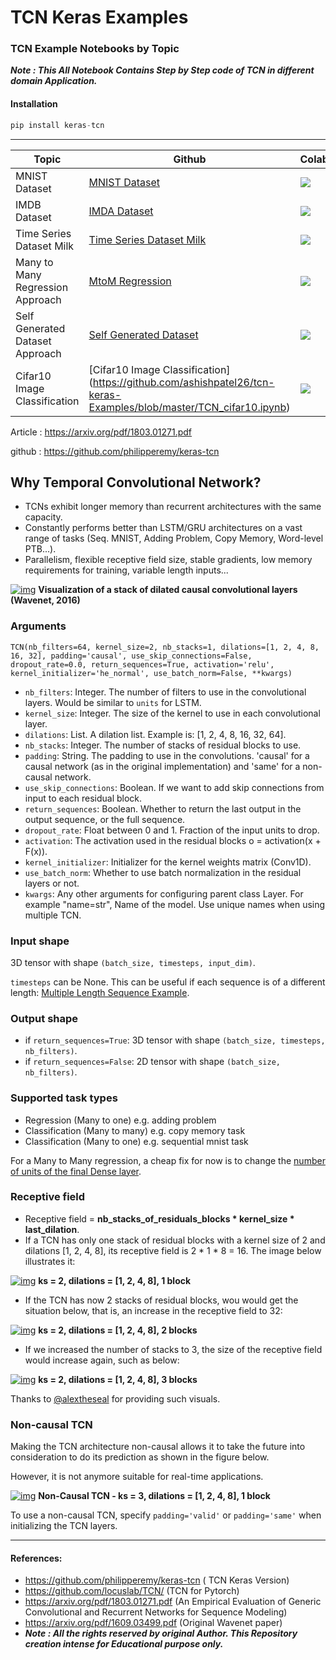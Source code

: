 # TCN Keras Examples
### TCN Example Notebooks by Topic

***Note : This All Notebook Contains Step by Step code of TCN in different domain Application.***

#### Installation 

```python
pip install keras-tcn
```

---

| Topic                            | Github                                                       | Colab                                                        |
| -------------------------------- | ------------------------------------------------------------ | ------------------------------------------------------------ |
| MNIST Dataset                    | [MNIST Dataset](https://github.com/ashishpatel26/tcn-keras-Examples/blob/master/TCN_MNIST.ipynb) | [![](https://colab.research.google.com/assets/colab-badge.svg)](https://colab.research.google.com/github/ashishpatel26/tcn-keras-Examples/blob/master/TCN_MNIST.ipynb) |
| IMDB Dataset                     | [IMDA Dataset](https://github.com/ashishpatel26/tcn-keras-Examples/blob/master/TCN_IMDB.ipynb) | [![](https://colab.research.google.com/assets/colab-badge.svg)](https://colab.research.google.com/github/ashishpatel26/tcn-keras-Examples/blob/master/TCN_IMDB.ipynb) |
| Time Series Dataset Milk         | [Time Series Dataset Milk](https://github.com/ashishpatel26/tcn-keras-Examples/blob/master/TCN_TimeSeries_Approach.ipynb) | [![](https://colab.research.google.com/assets/colab-badge.svg)](https://colab.research.google.com/github/ashishpatel26/tcn-keras-Examples/blob/master/TCN_TimeSeries_Approach.ipynb) |
| Many to Many Regression Approach | [MtoM Regression](https://colab.research.google.com/github/ashishpatel26/tcn-keras-Examples/blob/master/TCN_Many_to_Many_Regression.ipynb) | [![](https://colab.research.google.com/assets/colab-badge.svg)](https://colab.research.google.com/github/ashishpatel26/tcn-keras-Examples/blob/master/TCN_Many_to_Many_Regression.ipynb) |
| Self Generated Dataset Approach  | [Self Generated Dataset](https://github.com/ashishpatel26/tcn-keras-Examples/blob/master/TCN_Self_generated_Data_Training.ipynb) | [![](https://colab.research.google.com/assets/colab-badge.svg)](https://colab.research.google.com/github/ashishpatel26/tcn-keras-Examples/blob/master/TCN_Self_generated_Data_Training.ipynb) |
| Cifar10 Image Classification | [Cifar10 Image Classification] (https://github.com/ashishpatel26/tcn-keras-Examples/blob/master/TCN_cifar10.ipynb) | [![](https://colab.research.google.com/assets/colab-badge.svg)](https://colab.research.google.com/github/ashishpatel26/tcn-keras-Examples/blob/master/TCN_cifar10.ipynb) |


Article : https://arxiv.org/pdf/1803.01271.pdf

github : https://github.com/philipperemy/keras-tcn

## Why Temporal Convolutional Network?

- TCNs exhibit longer memory than recurrent architectures with the same capacity.
- Constantly performs better than LSTM/GRU architectures on a vast range of tasks (Seq. MNIST, Adding Problem, Copy Memory, Word-level PTB...).
- Parallelism, flexible receptive field size, stable gradients, low memory requirements for training, variable length inputs...

[![img](https://github.com/philipperemy/keras-tcn/raw/master/misc/Dilated_Conv.png)](https://github.com/philipperemy/keras-tcn/blob/master/misc/Dilated_Conv.png) **Visualization of a stack of dilated causal convolutional layers (Wavenet, 2016)**

### Arguments

```
TCN(nb_filters=64, kernel_size=2, nb_stacks=1, dilations=[1, 2, 4, 8, 16, 32], padding='causal', use_skip_connections=False, dropout_rate=0.0, return_sequences=True, activation='relu', kernel_initializer='he_normal', use_batch_norm=False, **kwargs)
```

- `nb_filters`: Integer. The number of filters to use in the convolutional layers. Would be similar to `units` for LSTM.
- `kernel_size`: Integer. The size of the kernel to use in each convolutional layer.
- `dilations`: List. A dilation list. Example is: [1, 2, 4, 8, 16, 32, 64].
- `nb_stacks`: Integer. The number of stacks of residual blocks to use.
- `padding`: String. The padding to use in the convolutions. 'causal' for a causal network (as in the original implementation) and 'same' for a non-causal network.
- `use_skip_connections`: Boolean. If we want to add skip connections from input to each residual block.
- `return_sequences`: Boolean. Whether to return the last output in the output sequence, or the full sequence.
- `dropout_rate`: Float between 0 and 1. Fraction of the input units to drop.
- `activation`: The activation used in the residual blocks o = activation(x + F(x)).
- `kernel_initializer`: Initializer for the kernel weights matrix (Conv1D).
- `use_batch_norm`: Whether to use batch normalization in the residual layers or not.
- `kwargs`: Any other arguments for configuring parent class Layer. For example "name=str", Name of the model. Use unique names when using multiple TCN.

### Input shape

3D tensor with shape `(batch_size, timesteps, input_dim)`.

`timesteps` can be None. This can be useful if each sequence is of a different length: [Multiple Length Sequence Example](https://github.com/philipperemy/keras-tcn/blob/master/tasks/multi_length_sequences.py).

### Output shape

- if `return_sequences=True`: 3D tensor with shape `(batch_size, timesteps, nb_filters)`.
- if `return_sequences=False`: 2D tensor with shape `(batch_size, nb_filters)`.

### Supported task types

- Regression (Many to one) e.g. adding problem
- Classification (Many to many) e.g. copy memory task
- Classification (Many to one) e.g. sequential mnist task

For a Many to Many regression, a cheap fix for now is to change the [number of units of the final Dense layer](https://github.com/philipperemy/keras-tcn/blob/8151b4a87f906fd856fd1c113c48392d542d0994/tcn/tcn.py#L90).

### Receptive field

- Receptive field = **nb_stacks_of_residuals_blocks \* kernel_size \* last_dilation**.
- If a TCN has only one stack of residual blocks with a kernel size of 2 and dilations [1, 2, 4, 8], its receptive field is 2 * 1 * 8 = 16. The image below illustrates it:

[![img](https://user-images.githubusercontent.com/40159126/41830054-10e56fda-7871-11e8-8591-4fa46680c17f.png)](https://user-images.githubusercontent.com/40159126/41830054-10e56fda-7871-11e8-8591-4fa46680c17f.png) **ks = 2, dilations = [1, 2, 4, 8], 1 block**



- If the TCN has now 2 stacks of residual blocks, wou would get the situation below, that is, an increase in the receptive field to 32:

[![img](https://user-images.githubusercontent.com/40159126/41830618-a8f82a8a-7874-11e8-9d4f-2ebb70a31465.jpg)](https://user-images.githubusercontent.com/40159126/41830618-a8f82a8a-7874-11e8-9d4f-2ebb70a31465.jpg) **ks = 2, dilations = [1, 2, 4, 8], 2 blocks**



- If we increased the number of stacks to 3, the size of the receptive field would increase again, such as below:

[![img](https://user-images.githubusercontent.com/40159126/41830628-ae6e73d4-7874-11e8-8ecd-cea37efa33f1.jpg)](https://user-images.githubusercontent.com/40159126/41830628-ae6e73d4-7874-11e8-8ecd-cea37efa33f1.jpg) **ks = 2, dilations = [1, 2, 4, 8], 3 blocks**



Thanks to [@alextheseal](https://github.com/alextheseal) for providing such visuals.

### Non-causal TCN

Making the TCN architecture non-causal allows it to take the future into consideration to do its prediction as shown in the figure below.

However, it is not anymore suitable for real-time applications.

[![img](https://github.com/philipperemy/keras-tcn/raw/master/misc/Non_Causal.png)](https://github.com/philipperemy/keras-tcn/blob/master/misc/Non_Causal.png) **Non-Causal TCN - ks = 3, dilations = [1, 2, 4, 8], 1 block**



To use a non-causal TCN, specify `padding='valid'` or `padding='same'` when initializing the TCN layers.

---

#### References:

- https://github.com/philipperemy/keras-tcn ( TCN Keras Version)
- https://github.com/locuslab/TCN/ (TCN for Pytorch)
- https://arxiv.org/pdf/1803.01271.pdf (An Empirical Evaluation of Generic Convolutional and Recurrent Networks for Sequence Modeling)
- https://arxiv.org/pdf/1609.03499.pdf (Original Wavenet paper)
- ***Note : All the rights reserved by original Author. This Repository creation intense for Educational purpose only.***

